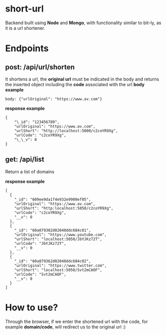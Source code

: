 # short-url

Backend built using **Node** and **Mongo**, with functionality similar to bit-ly, as it is a url shortener.

# Endpoints

## **post:** /api/url/shorten

It shortens a url, the **original url** must be indicated in the body and returns the inserted object including the **code** associated with the url
**body example**

```
body: {"urlOriginal": "https://www.av.com"}
```

**response example**

```
{
    "\_id": "123456789",
    "urlOriginal": "https://www.av.com",
    "urlShort": "http://localhost:5000/c2coYR9Xg",
    "urlCode": "c2coYR9Xg",
    "\_\_v": 0
}
```

## **get:** /api/list

Return a list of domains

**response example**

```
[
  {
    "_id": "609ee9da1f4e932e9900ef05",
    "urlOriginal": "https://www.av.com",
    "urlShort": "http:localhost:5050/c2coYR9Xg",
    "urlCode": "c2coYR9Xg",
    "__v": 0
  },
  {
    "_id": "60a079302d02040ddc684c01",
    "urlOriginal": "https://www.youtube.com",
    "urlShort": "localhost:5050/JbYJKz72T",
    "urlCode": "JbYJKz72T",
    "__v": 0
  },
  {
    "_id": "60a079362d02040ddc684c02",
    "urlOriginal": "https://www.twitter.com",
    "urlShort": "localhost:5050/Svt2mCAOF",
    "urlCode": "Svt2mCAOF",
    "__v": 0
  }
]
```

# How to use?

Through the browser, if we enter the shortened url with the code, for example **domain/code**, will redirect us to the original url :)
